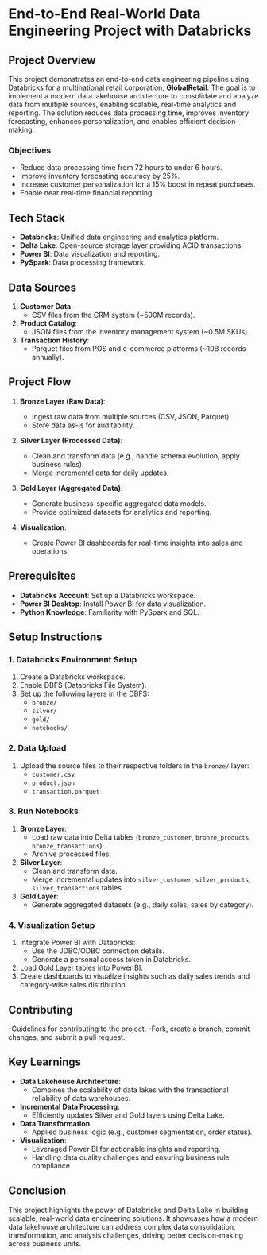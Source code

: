 # End-to-End Real-World Data Engineering Project with Databricks

## Project Overview
This project demonstrates an end-to-end data engineering pipeline using Databricks for a multinational retail corporation, **GlobalRetail**. The goal is to implement a modern data lakehouse architecture to consolidate and analyze data from multiple sources, enabling scalable, real-time analytics and reporting. The solution reduces data processing time, improves inventory forecasting, enhances personalization, and enables efficient decision-making.

### Objectives
- Reduce data processing time from 72 hours to under 6 hours.
- Improve inventory forecasting accuracy by 25%.
- Increase customer personalization for a 15% boost in repeat purchases.
- Enable near real-time financial reporting.

## Tech Stack
- **Databricks**: Unified data engineering and analytics platform.
- **Delta Lake**: Open-source storage layer providing ACID transactions.
- **Power BI**: Data visualization and reporting.
- **PySpark**: Data processing framework.

## Data Sources
1. **Customer Data**:
   - CSV files from the CRM system (~500M records).
2. **Product Catalog**:
   - JSON files from the inventory management system (~0.5M SKUs).
3. **Transaction History**:
   - Parquet files from POS and e-commerce platforms (~10B records annually).

## Project Flow
1. **Bronze Layer (Raw Data)**:
   - Ingest raw data from multiple sources (CSV, JSON, Parquet).
   - Store data as-is for auditability.

2. **Silver Layer (Processed Data)**:
   - Clean and transform data (e.g., handle schema evolution, apply business rules).
   - Merge incremental data for daily updates.

3. **Gold Layer (Aggregated Data)**:
   - Generate business-specific aggregated data models.
   - Provide optimized datasets for analytics and reporting.

4. **Visualization**:
   - Create Power BI dashboards for real-time insights into sales and operations.

## Prerequisites
- **Databricks Account**: Set up a Databricks workspace.
- **Power BI Desktop**: Install Power BI for data visualization.
- **Python Knowledge**: Familiarity with PySpark and SQL.

## Setup Instructions
### 1. Databricks Environment Setup
1. Create a Databricks workspace.
2. Enable DBFS (Databricks File System).
3. Set up the following layers in the DBFS:
   - `bronze/`
   - `silver/`
   - `gold/`
   - `notebooks/`

### 2. Data Upload
1. Upload the source files to their respective folders in the `bronze/` layer:
   - `customer.csv`
   - `product.json`
   - `transaction.parquet`

### 3. Run Notebooks
1. **Bronze Layer**:
   - Load raw data into Delta tables (`bronze_customer`, `bronze_products`, `bronze_transactions`).
   - Archive processed files.
2. **Silver Layer**:
   - Clean and transform data.
   - Merge incremental updates into `silver_customer`, `silver_products`, `silver_transactions` tables.
3. **Gold Layer**:
   - Generate aggregated datasets (e.g., daily sales, sales by category).

### 4. Visualization Setup
1. Integrate Power BI with Databricks:
   - Use the JDBC/ODBC connection details.
   - Generate a personal access token in Databricks.
2. Load Gold Layer tables into Power BI.
3. Create dashboards to visualize insights such as daily sales trends and category-wise sales distribution.

## Contributing
 -Guidelines for contributing to the project.
    -Fork, create a branch, commit changes, and submit a pull request.

## Key Learnings
- **Data Lakehouse Architecture**:
  - Combines the scalability of data lakes with the transactional reliability of data warehouses.
- **Incremental Data Processing**:
  - Efficiently updates Silver and Gold layers using Delta Lake.
- **Data Transformation**:
  - Applied business logic (e.g., customer segmentation, order status).
- **Visualization**:
  - Leveraged Power BI for actionable insights and reporting.
  - Handling data quality challenges and ensuring business rule compliance

## Conclusion
This project highlights the power of Databricks and Delta Lake in building scalable, real-world data engineering solutions. It showcases how a modern data lakehouse architecture can address complex data consolidation, transformation, and analysis challenges, driving better decision-making across business units.
